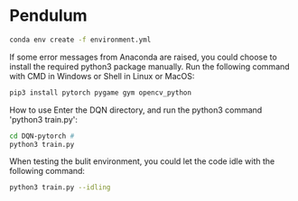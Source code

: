 # Pendulum
```bash
conda env create -f environment.yml
```

If some error messages from Anaconda are raised, you could choose to install the required python3 package manually. Run the following command with CMD in Windows or Shell in Linux or MacOS:

```bash
pip3 install pytorch pygame gym opencv_python
```

How to use
Enter the DQN directory, and run the python3 command 'python3 train.py':

```bash
cd DQN-pytorch # 
python3 train.py
```

When testing the bulit environment, you could let the code idle with the following command:

```bash
python3 train.py --idling
